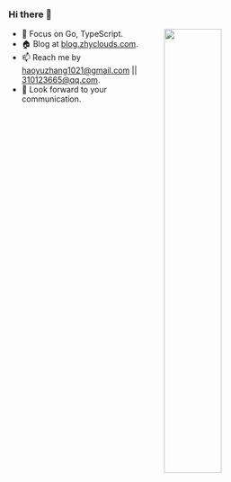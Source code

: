 ### Hi there 👋

<a href="https://github.com/zhyclouds?tab=repositories">
  <img align="right" src="https://github-readme-stats.vercel.app/api?username=zhyclouds&show_icons=true&theme=tokyonight" width="45%" />
</a>

- 🌱 Focus on Go, TypeScript.
- 🏠 Blog at [blog.zhyclouds.com](https://www.blog.zhyclouds.com).
- 📫 Reach me by haoyuzhang1021@gmail.com || 310123665@qq.com.
- 👋 Look forward to your communication.
